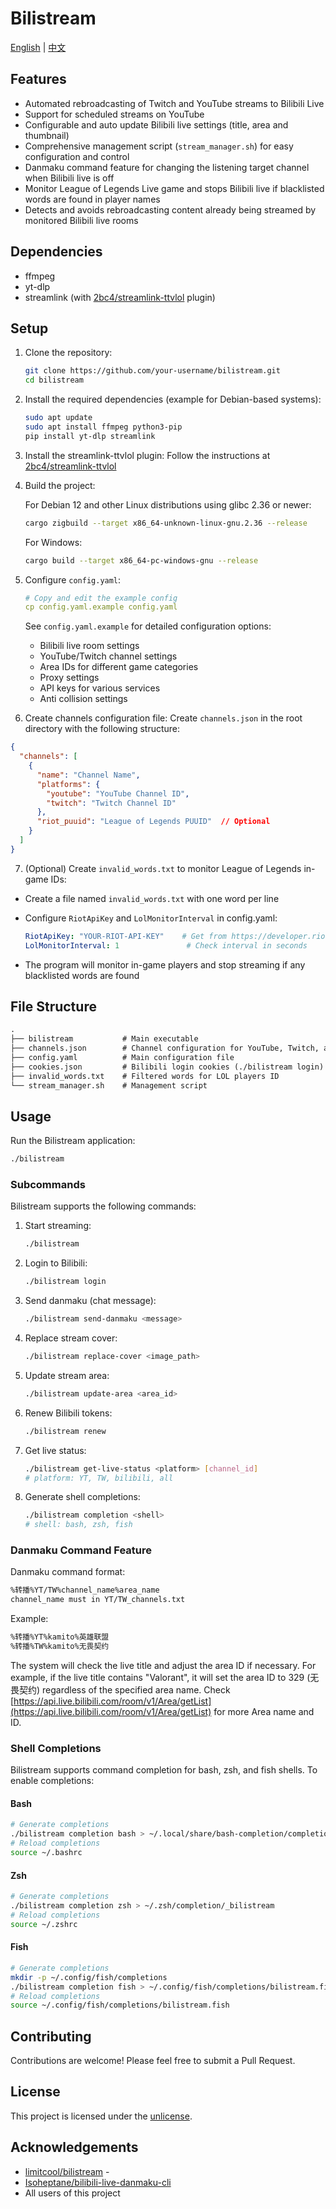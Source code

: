 # Bilistream

[English](README.md) | [中文](README.zh_CN.md)

## Features

- Automated rebroadcasting of Twitch and YouTube streams to Bilibili Live
- Support for scheduled streams on YouTube
- Configurable and auto update Bilibili live settings (title, area and thumbnail)
- Comprehensive management script (`stream_manager.sh`) for easy configuration and control
- Danmaku command feature for changing the listening target channel when Bilibili live is off
- Monitor League of Legends Live game and stops Bilibili live if blacklisted words are found in player names
- Detects and avoids rebroadcasting content already being streamed by monitored Bilibili live rooms

## Dependencies

- ffmpeg
- yt-dlp
- streamlink (with [2bc4/streamlink-ttvlol](https://github.com/2bc4/streamlink-ttvlol) plugin)

## Setup

1. Clone the repository:

   ```bash
   git clone https://github.com/your-username/bilistream.git
   cd bilistream
   ```
2. Install the required dependencies (example for Debian-based systems):

   ```bash
   sudo apt update
   sudo apt install ffmpeg python3-pip
   pip install yt-dlp streamlink
   ```
3. Install the streamlink-ttvlol plugin:
   Follow the instructions at [2bc4/streamlink-ttvlol](https://github.com/2bc4/streamlink-ttvlol)

4. Build the project:

   For Debian 12 and other Linux distributions using glibc 2.36 or newer:

   ```bash
   cargo zigbuild --target x86_64-unknown-linux-gnu.2.36 --release
   ```

   For Windows:

   ```bash
   cargo build --target x86_64-pc-windows-gnu --release
   ```
5. Configure `config.yaml`:

   ```yaml
   # Copy and edit the example config
   cp config.yaml.example config.yaml
   ```

   See `config.yaml.example` for detailed configuration options:

   - Bilibili live room settings
   - YouTube/Twitch channel settings
   - Area IDs for different game categories
   - Proxy settings
   - API keys for various services
   - Anti collision settings

6. Create channels configuration file:
   Create `channels.json` in the root directory with the following structure:

```json
{
  "channels": [
    {
      "name": "Channel Name",
      "platforms": {
        "youtube": "YouTube Channel ID",
        "twitch": "Twitch Channel ID"
      },
      "riot_puuid": "League of Legends PUUID"  // Optional
    }
  ]
}
```

7. (Optional) Create `invalid_words.txt` to monitor League of Legends in-game IDs:

- Create a file named `invalid_words.txt` with one word per line
- Configure `RiotApiKey` and `LolMonitorInterval` in config.yaml:

  ```yaml
  RiotApiKey: "YOUR-RIOT-API-KEY"    # Get from https://developer.riotgames.com/
  LolMonitorInterval: 1               # Check interval in seconds
  ```
- The program will monitor in-game players and stop streaming if any blacklisted words are found

## File Structure

```txt
.
├── bilistream           # Main executable
├── channels.json        # Channel configuration for YouTube, Twitch, and PUUID
├── config.yaml          # Main configuration file
├── cookies.json         # Bilibili login cookies (./bilistream login)
├── invalid_words.txt    # Filtered words for LOL players ID
└── stream_manager.sh    # Management script
```

## Usage

Run the Bilistream application:

```bash
./bilistream 
```

### Subcommands

Bilistream supports the following commands:

1. Start streaming:

   ```bash
   ./bilistream
   ```
2. Login to Bilibili:

   ```bash
   ./bilistream login
   ```
3. Send danmaku (chat message):

   ```bash
   ./bilistream send-danmaku <message>
   ```
4. Replace stream cover:

   ```bash
   ./bilistream replace-cover <image_path>
   ```
5. Update stream area:

   ```bash
   ./bilistream update-area <area_id>
   ```
6. Renew Bilibili tokens:

   ```bash
   ./bilistream renew
   ```
7. Get live status:

   ```bash
   ./bilistream get-live-status <platform> [channel_id]
   # platform: YT, TW, bilibili, all
   ```
8. Generate shell completions:

   ```bash
   ./bilistream completion <shell>
   # shell: bash, zsh, fish
   ```

### Danmaku Command Feature

Danmaku command format:

```txt
%转播%YT/TW%channel_name%area_name
channel_name must in YT/TW_channels.txt
```

Example:

```txt
%转播%YT%kamito%英雄联盟
%转播%TW%kamito%无畏契约
```

The system will check the live title and adjust the area ID if necessary. For example, if the live title contains "Valorant", it will set the area ID to 329 (无畏契约) regardless of the specified area name. Check [https://api.live.bilibili.com/room/v1/Area/getList](https://api.live.bilibili.com/room/v1/Area/getList) for more Area name and ID.

### Shell Completions

Bilistream supports command completion for bash, zsh, and fish shells. To enable completions:

#### Bash

```bash
# Generate completions
./bilistream completion bash > ~/.local/share/bash-completion/completions/bilistream
# Reload completions
source ~/.bashrc
```

#### Zsh

```bash
# Generate completions
./bilistream completion zsh > ~/.zsh/completion/_bilistream
# Reload completions
source ~/.zshrc
```

#### Fish

```bash
# Generate completions
mkdir -p ~/.config/fish/completions
./bilistream completion fish > ~/.config/fish/completions/bilistream.fish
# Reload completions
source ~/.config/fish/completions/bilistream.fish
```

## Contributing

Contributions are welcome! Please feel free to submit a Pull Request.

## License

This project is licensed under the [unlicense](LICENSE).

## Acknowledgements

- [limitcool/bilistream](https://github.com/limitcool/bilistream) - 
- [Isoheptane/bilibili-live-danmaku-cli](https://github.com/Isoheptane/bilibili-live-danmaku-cli)
- All users of this project
